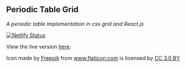 ## Periodic Table Grid

_A periodic table implementation in css grid and React.js_

[![Netlify Status](https://api.netlify.com/api/v1/badges/37e2123d-41de-4973-b04d-6085b7cd3e64/deploy-status)](https://app.netlify.com/sites/ztoben-periodic-table/deploys)

View the live version [here](https://periodic-grid.netlify.com/).

Icon made by <a href="https://www.freepik.com/" title="Freepik">Freepik</a>
from <a href="https://www.flaticon.com/" title="Flaticon">www.flaticon.com</a>
is licensed by <a href="http://creativecommons.org/licenses/by/3.0/" title="Creative Commons BY 3.0" target="_blank">
CC 3.0 BY</a>
